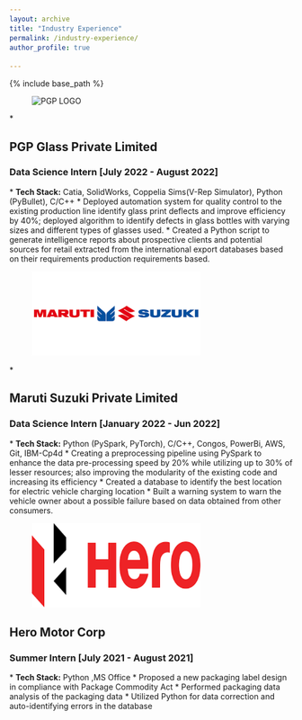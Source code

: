 ```yaml
---
layout: archive
title: "Industry Experience"
permalink: /industry-experience/
author_profile: true

---
```


{% include base_path %}

<figure>
  <img src="/images/PGP_Logo.png" alt="PGP LOGO" style="width:100px;height:200px;">
  </figure>
* <h2>PGP Glass Private Limited</h2>
  <h3>Data Science Intern [July 2022 - August 2022]</h3>
  * <b>Tech Stack:</b> Catia, SolidWorks, Coppelia Sims(V-Rep Simulator), Python (PyBullet), C/C++
    * Deployed automation system for quality control to the existing production line identify glass print deflects and improve efficiency by 40%; deployed algorithm to identify defects in glass bottles with varying sizes and different types of glasses used.
    * Created a Python script to generate intelligence reports about prospective clients and potential sources for retail extracted from the international export databases based on their requirements production requirements based.

<figure>
  <img src="/images/MS_Logo.png" alt = "Maruti" style="width:300px;height:150px;">
  </figure>
* <h2>Maruti Suzuki Private Limited</h2>
  <h3>Data Science Intern [January 2022 - Jun 2022]</h3>
  * <b>Tech Stack:</b> Python (PySpark, PyTorch), C/C++, Congos, PowerBi, AWS, Git, IBM-Cp4d 
    * Creating a preprocessing pipeline using PySpark to enhance the data pre-processing speed by 20% while utilizing up to 30% of lesser resources; also improving the modularity of the existing code and increasing its efficiency 
    * Created a database to identify the best location for electric vehicle charging location
    * Built a warning system to warn the vehicle owner about a possible failure based on data obtained from other consumers.


<figure>
  <img src="/images/Hero_Logo.png" alt= "Hero" style="width:300px;height:150px;">
  </figure>
<h2>Hero Motor Corp</h2>
  <h3>Summer Intern [July 2021 - August 2021]</h3>
  * <b>Tech Stack:</b> Python ,MS Office 
  * Proposed a new packaging label design in compliance with Package Commodity Act
  * Performed packaging data analysis of the packaging data
  * Utilized Python for data correction and auto-identifying errors in the database

